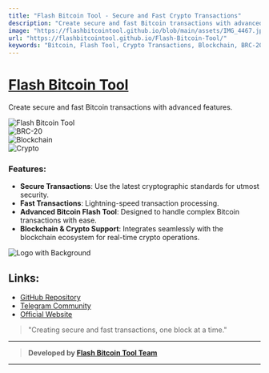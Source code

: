 ```yaml
---
title: "Flash Bitcoin Tool - Secure and Fast Crypto Transactions"
description: "Create secure and fast Bitcoin transactions with advanced features using Flash Bitcoin Tool. A powerful tool for Bitcoin and crypto transactions."
image: "https://flashbitcointool.github.io/blob/main/assets/IMG_4467.jpeg"
url: "https://flashbitcointool.github.io/Flash-Bitcoin-Tool/"
keywords: "Bitcoin, Flash Tool, Crypto Transactions, Blockchain, BRC-20, Fast Transactions"
---
```


# [Flash Bitcoin Tool](https://flashbitcointool.github.io/Flash-Bitcoin-Tool/)  
Create secure and fast Bitcoin transactions with advanced features.

![Flash Bitcoin Tool](https://flashbitcointool.github.io/blob/main/assets/IMG_4467.jpeg)  
![BRC-20](https://img.shields.io/badge/BRC--20-Bitcoin%20Token-blue)  
![Blockchain](https://img.shields.io/badge/Blockchain-Transactions-4c6f91)  
![Crypto](https://img.shields.io/badge/Crypto-Transactions-ff6f61)  

### Features:
- **Secure Transactions**: Use the latest cryptographic standards for utmost security.
- **Fast Transactions**: Lightning-speed transaction processing.
- **Advanced Bitcoin Flash Tool**: Designed to handle complex Bitcoin transactions with ease.
- **Blockchain & Crypto Support**: Integrates seamlessly with the blockchain ecosystem for real-time crypto operations.

![Logo with Background](https://flashbitcointool.github.io/blob/main/assets/IMG_4475.png)

## Links:
- [GitHub Repository](https://github.com/FlashBitcoinTool/Flash-Bitcoin-Tool)
- [Telegram Community](https://t.me/FlashBitcoinTool)
- [Official Website](https://flashbitcointool.github.io/Flash-Bitcoin-Tool/)

> "Creating secure and fast transactions, one block at a time."

---

> **Developed by [Flash Bitcoin Tool Team](https://github.com/FlashBitcoinTool)**

---
